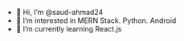 - 👋 Hi, I’m @saud-ahmad24
- 👀 I’m interested in MERN Stack. Python. Android
- 🌱 I’m currently learning React.js

